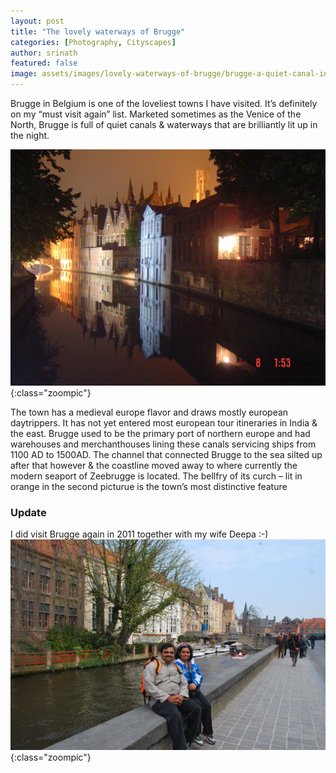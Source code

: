 ```yaml
---
layout: post
title: "The lovely waterways of Brugge"
categories: [Photography, Cityscapes]
author: srinath
featured: false
image: assets/images/lovely-waterways-of-brugge/brugge-a-quiet-canal-in-the-evening.jpg
---
```


Brugge in Belgium is one of the loveliest towns I have visited. It’s definitely on my “must visit again” list.
Marketed sometimes as the Venice of the North, Brugge is full of quiet canals & waterways that are brilliantly lit up in the night. 

![Brugge Night Photo](/assets/images/lovely-waterways-of-brugge/brugge-main-canal-at-night.jpg){:class="zoompic"}

The town has a medieval europe flavor and draws mostly european daytrippers. It has not yet entered most european tour itineraries in India & the east. Brugge used to be the primary port of northern europe and had warehouses and merchanthouses lining these canals servicing ships from 1100 AD to 1500AD. The channel that connected Brugge to the sea silted up after that however & the coastline moved away to where currently the modern seaport of Zeebrugge is located. The bellfry of its curch – lit in orange in the second picturue is the town’s most distinctive feature

### Update
I did visit Brugge again in 2011 together with my wife Deepa :-)
![Brugge with Deepa](/assets/images/lovely-waterways-of-brugge/brugge-with-deepa.jpg){:class="zoompic"}
